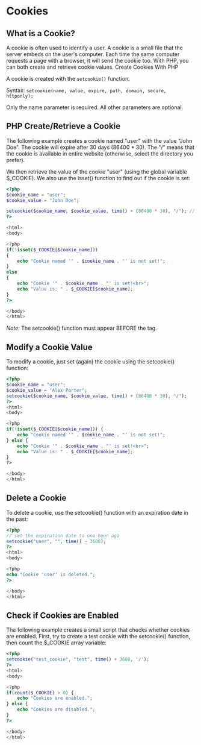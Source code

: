 # Cookies

## What is a Cookie?

A cookie is often used to identify a user. A cookie is a small file that the server embeds on the user's computer. Each time the same computer requests a page with a browser, it will send the cookie too. With PHP, you can both create and retrieve cookie values.
Create Cookies With PHP

A cookie is created with the `setcookie()` function.

Syntax:
`setcookie(name, value, expire, path, domain, secure, httponly);`

Only the name parameter is required. All other parameters are optional.

## PHP Create/Retrieve a Cookie

The following example creates a cookie named "user" with the value "John Doe". The cookie will expire after 30 days (86400 * 30). The "/" means that the cookie is available in entire website (otherwise, select the directory you prefer).

We then retrieve the value of the cookie "user" (using the global variable $_COOKIE). We also use the isset() function to find out if the cookie is set:

```php
<?php
$cookie_name = "user";
$cookie_value = "John Doe";

setcookie($cookie_name, $cookie_value, time() + (86400 * 30), "/"); // 86400 = 1 day
?>

<html>
<body>

<?php
if(!isset($_COOKIE[$cookie_name])) 
{
    echo "Cookie named '" . $cookie_name . "' is not set!";
} 
else 
{
    echo "Cookie '" . $cookie_name . "' is set!<br>";
    echo "Value is: " . $_COOKIE[$cookie_name];
}
?>

</body>
</html> 
```
*Note:* The setcookie() function must appear BEFORE the <html> tag.


## Modify a Cookie Value

To modify a cookie, just set (again) the cookie using the setcookie() function:

```php
<?php
$cookie_name = "user";
$cookie_value = "Alex Porter";
setcookie($cookie_name, $cookie_value, time() + (86400 * 30), "/");
?>
<html>
<body>

<?php
if(!isset($_COOKIE[$cookie_name])) {
    echo "Cookie named '" . $cookie_name . "' is not set!";
} else {
    echo "Cookie '" . $cookie_name . "' is set!<br>";
    echo "Value is: " . $_COOKIE[$cookie_name];
}
?>

</body>
</html> 
```

## Delete a Cookie

To delete a cookie, use the setcookie() function with an expiration date in the past:

```php
<?php
// set the expiration date to one hour ago
setcookie("user", "", time() - 3600);
?>
<html>
<body>

<?php
echo "Cookie 'user' is deleted.";
?>

</body>
</html> 
```


## Check if Cookies are Enabled

The following example creates a small script that checks whether cookies are enabled. First, try to create a test cookie with the setcookie() function, then count the $_COOKIE array variable:

```php
<?php
setcookie("test_cookie", "test", time() + 3600, '/');
?>
<html>
<body>

<?php
if(count($_COOKIE) > 0) {
    echo "Cookies are enabled.";
} else {
    echo "Cookies are disabled.";
}
?>

</body>
</html> 
```

